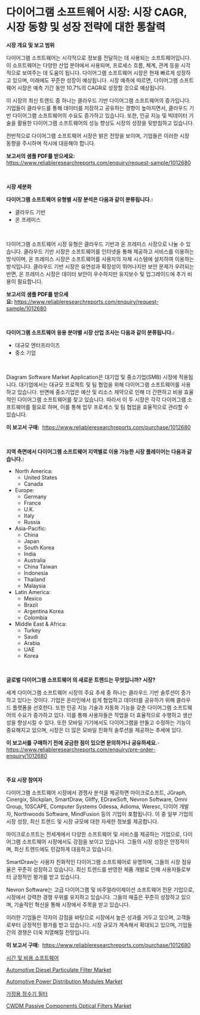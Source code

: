 <p><h1>다이어그램 소프트웨어 시장: 시장 CAGR, 시장 동향 및 성장 전략에 대한 통찰력</h1></p><p><strong>시장 개요 및 보고 범위</strong></p>
<p><p>다이어그램 소프트웨어는 시각적으로 정보를 전달하는 데 사용되는 소프트웨어입니다. 이 소프트웨어는 다양한 산업 분야에서 사용되며, 프로세스 흐름, 체계, 관계 등을 시각적으로 보여주는 데 도움이 됩니다. 다이어그램 소프트웨어 시장은 현재 빠르게 성장하고 있으며, 미래에도 꾸준한 성장이 예상됩니다. 시장 예측에 따르면, 다이어그램 소프트웨어 시장은 예측 기간 동안 10.7%의 CAGR로 성장할 것으로 예상됩니다.</p><p>이 시장의 최신 트렌드 중 하나는 클라우드 기반 다이어그램 소프트웨어의 증가입니다. 기업들이 클라우드를 통해 데이터를 저장하고 공유하는 경향이 높아지면서, 클라우드 기반 다이어그램 소프트웨어의 수요도 증가하고 있습니다. 또한, 인공 지능 및 빅데이터 기술을 활용한 다이어그램 소프트웨어의 성능 향상도 시장의 성장을 뒷받침하고 있습니다.</p><p>전반적으로 다이어그램 소프트웨어 시장은 밝은 전망을 보이며, 기업들은 이러한 시장 동향을 주시하며 적시에 대응해야 합니다.</p></p>
<p><strong>보고서의 샘플 PDF를 받으세요:</strong> <a href="https://www.reliableresearchreports.com/enquiry/request-sample/1012680">https://www.reliableresearchreports.com/enquiry/request-sample/1012680</a></p>
<p>&nbsp;</p>
<p><strong>시장 세분화</strong></p>
<p><strong>다이어그램 소프트웨어 유형별 시장 분석은 다음과 같이 분류됩니다.:</strong></p>
<p><ul><li>클라우드 기반</li><li>온 프레미스</li></ul></p>
<p>&nbsp;</p>
<p><p>다이어그램 소프트웨어 시장 유형은 클라우드 기반과 온 프레미스 시장으로 나눌 수 있습니다. 클라우드 기반 시장은 소프트웨어를 인터넷을 통해 제공하고 서비스를 이용하는 방식이며, 온 프레미스 시장은 소프트웨어를 사용자의 자체 시스템에 설치하여 이용하는 방식입니다. 클라우드 기반 시장은 유연성과 확장성이 뛰어나지만 보안 문제가 우려되는 반면, 온 프레미스 시장은 데이터 보안이 우수하지만 유지보수 및 업그레이드에 추가 비용이 필요합니다.</p></p>
<p><strong>보고서의 샘플 PDF를 받으세요:</strong>&nbsp;<a href="https://www.reliableresearchreports.com/enquiry/request-sample/1012680">https://www.reliableresearchreports.com/enquiry/request-sample/1012680</a></p>
<p>&nbsp;</p>
<p><strong> 다이어그램 소프트웨어 응용 분야별 시장 산업 조사는 다음과 같이 분류됩니다.:</strong></p>
<p><ul><li>대규모 엔터프라이즈</li><li>중소 기업</li></ul></p>
<p>&nbsp;</p>
<p><p>Diagram Software Market Application은 대기업 및 중소기업(SMB) 시장에 적용됩니다. 대기업에서는 대규모 프로젝트 및 팀 협업을 위해 다이어그램 소프트웨어를 사용하고 있습니다. 반면에 중소기업은 예산 및 리소스 제약으로 인해 더 간편하고 비용 효율적인 다이어그램 소프트웨어를 찾고 있습니다. 따라서 이 두 시장은 각각 다이어그램 소프트웨어를 필요로 하며, 이를 통해 업무 프로세스 및 팀 협업을 효율적으로 관리할 수 있습니다.</p></p>
<p><strong>이 보고서 구매:</strong>&nbsp; <a href="https://www.reliableresearchreports.com/purchase/1012680">https://www.reliableresearchreports.com/purchase/1012680</a></p>
<p>&nbsp;</p>
<p><strong>지역 측면에서 다이어그램 소프트웨어 지역별로 이용 가능한 시장 플레이어는 다음과 같습니다.:</strong></p>
<p><ul>
    <li>
        North America:
        <ul>
            <li>United States</li>
            <li>Canada</li>
        </ul>
    </li>
    <li>
        Europe:
        <ul>
            <li>Germany</li>
            <li>France</li>
            <li>U.K.</li>
            <li>Italy</li>
            <li>Russia</li>
        </ul>
    </li>
    <li>
        Asia-Pacific:
        <ul>
            <li>China</li>
            <li>Japan</li>
            <li>South Korea</li>
            <li>India</li>
            <li>Australia</li>
            <li>China Taiwan</li>
            <li>Indonesia</li>
            <li>Thailand</li>
            <li>Malaysia</li>
        </ul>
    </li>
    <li>
        Latin America:
        <ul>
            <li>Mexico</li>
            <li>Brazil</li>
            <li>Argentina Korea</li>
            <li>Colombia</li>
        </ul>
    </li>
    <li>
        Middle East & Africa:
        <ul>
            <li>Turkey</li>
            <li>Saudi</li>
            <li>Arabia</li>
            <li>UAE</li>
            <li>Korea</li>
        </ul>
    </li>
    </ul></p>
<p>&nbsp;</p>
<p><strong>글로벌 다이어그램 소프트웨어 의 새로운 트렌드는 무엇입니까? 시장?</strong></p>
<p><p>세계 다이어그램 소프트웨어 시장의 주요 추세 중 하나는 클라우드 기반 솔루션이 증가하고 있다는 것이다. 기업은 온라인에서 쉽게 협업하고 데이터를 공유하기 위해 클라우드 플랫폼을 선호한다. 또한 인공 지능 기술과 자동화 기능을 갖춘 다이어그램 소프트웨어의 수요가 증가하고 있다. 이를 통해 사용자들은 작업을 더 효율적으로 수행하고 생산성을 향상시킬 수 있다. 또한 모바일 기기에서도 다이어그램을 만들고 수정하는 기능이 중요해지고 있으며, 시장은 더 많은 모바일 친화적 솔루션을 제공하는 추세에 있다.</p></p>
<p><strong>이 보고서를 구매하기 전에 궁금한 점이 있으면 문의하거나 공유하세요.</strong>- <a href="https://www.reliableresearchreports.com/enquiry/pre-order-enquiry/1012680">https://www.reliableresearchreports.com/enquiry/pre-order-enquiry/1012680</a></p>
<p>&nbsp;</p>
<p><strong>주요 시장 참여자</strong></p>
<p><p>다이어그램 소프트웨어 시장에서 경쟁사 분석을 제공하면 마이크로소프트, JGraph, Cinergix, Slickplan, SmartDraw, Gliffy, EDrawSoft, Nevron Software, Omni Group, 10SCAPE, Computer Systems Odessa, Adioma, Weresc, 다이어 개발자, Northwoods Software, MindFusion 등의 기업이 포함됩니다. 이 중 일부 기업의 시장 성장, 최신 트렌드 및 시장 규모에 대한 자세한 정보를 제공합니다.</p><p>마이크로소프트는 전세계에서 다양한 소프트웨어 및 서비스를 제공하는 기업으로, 다이어그램 소프트웨어 시장에서도 강점을 보이고 있습니다. 그들의 시장 성장은 안정적이며, 최신 트렌드에도 민감하게 대응하고 있습니다.</p><p>SmartDraw는 사용자 친화적인 다이어그램 소프트웨어로 유명하며, 그들의 시장 점유율은 꾸준히 성장하고 있습니다. 최신 트렌드를 반영한 제품 개발로 인해 사용자들로부터 긍정적인 평가를 받고 있습니다.</p><p>Nevron Software는 고급 다이어그램 및 비주얼라이제이션 소프트웨어 전문 기업으로, 시장에서 강력한 경쟁 우위를 유지하고 있습니다. 그들의 매출은 꾸준히 성장하고 있으며, 기술적인 혁신을 통해 시장에서 주목을 받고 있습니다.</p><p>이러한 기업들은 각자의 강점을 바탕으로 시장에서 높은 성과를 거두고 있으며, 고객들로부터 긍정적인 평가를 받고 있습니다. 시장 규모가 계속해서 확대되고 있으며, 기업들 간의 경쟁은 더욱 치열해질 전망입니다.</p></p>
<p><strong>이 보고서 구매:</strong>&nbsp;&nbsp;<a href="https://www.reliableresearchreports.com/purchase/1012680">https://www.reliableresearchreports.com/purchase/1012680</a></p>
<p><p><a href="https://github.com/vsckjg50460/Market-Research-Report-List-1/blob/main/550337011332.md">시간 및 비용 소프트웨어</a></p><p><a href="https://issuu.com/reportprime-2/docs/automotive-diesel-particulate-filter-market-size-2">Automotive Diesel Particulate Filter Market</a></p><p><a href="https://issuu.com/reportprime-2/docs/automotive-power-distribution-modules-market-size-">Automotive Power Distribution Modules Market</a></p><p><a href="https://medium.com/@maxinewilloughby/%EA%B0%80%EC%A0%95%EC%9A%A9-%EC%A0%95%EC%88%98%EA%B8%B0-%ED%95%84%ED%84%B0-%EC%8B%9C%EC%9E%A5-%EC%84%B1%EA%B3%B5%EC%A0%81%EC%9D%B8-%EB%B9%84%EC%A6%88%EB%8B%88%EC%8A%A4-%EC%A0%84%EB%9E%B5%EC%9D%98-%EC%97%B4%EC%87%A0-2031%EB%85%84%EA%B9%8C%EC%A7%80-%EC%98%88%EC%B8%A1-8ce913fc40eb">가정용 정수기 필터</a></p><p><a href="https://medium.com/@amelia.allan654e/cwdm-passive-components-optical-filters-market-size-reveals-the-best-marketing-channels-in-global-53d1f0b7f2b5">CWDM Passive Components Optical Filters Market</a></p></p>

